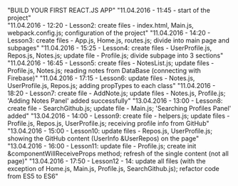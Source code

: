 "BUILD YOUR FIRST REACT.JS APP" 
"11.04.2016 - 11:45 - start of the project"  
"11.04.2016 - 12:20 - Lesson2: create files - index.html, Main.js, webpack.config.js; configuration of the project" 
"11.04.2016 - 14:20 - Lesson3: create files - App.js, Home.js, routes.js; divide into main page and subpages" 
"11.04.2016 - 15:25 - Lesson4: create files - UserProfile.js, Repos.js, Notes.js; update file - Profile.js; divide subpage into 3 sections" 
"11.04.2016 - 16:45 - Lesson5: create files - NotesList.js; update files - Profile.js, Notes.js; reading notes from DataBase (connecting with Firebase)" 
"11.04.2016 - 17:15 - Lesson6: update files - Notes.js, UserProfile.js, Repos.js; adding propTypes to each class" 
"11.04.2016 - 18:20 - Lesson7: create file - AddNote.js; update files - Notes.js, Profile.js; 'Adding Notes Panel' added successfully" 
"13.04.2016 - 13:00 - Lesson8: create file - SearchGithub.js; update file - Main.js; 'Searching Profiles Panel' added" 
"13.04.2016 - 14:00 - Lesson9: create file - helpers.js; update files - Profile.js, Repos.js, UserProfile.js; receiving profile info from GitHub" 
"13.04.2016 - 15:00 - Lesson10: update files - Repos.js, UserProfile.js; showing the GitHub content (UserInfo &UserRepos) on the page" 
"13.04.2016 - 16:00 - Lesson11: update file - Profile.js; create init &componentWillReceiveProps method; refresh of the single content (not all page)" 
"13.04.2016 - 17:50 - Lesson12 - 14: update all files (with the exception of Home.js, Main.js, Profile.js, SearchGithub.js); refactor code from ES5 to ES6" 
